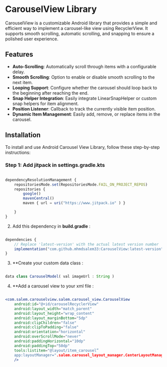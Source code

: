# CarouselView Library

CarouselView is a customizable Android library that provides a simple and efficient way to implement a carousel-like view using RecyclerView. It supports smooth scrolling, automatic scrolling, and snapping to ensure a polished user experience.

## Features

- **Auto-Scrolling**: Automatically scroll through items with a configurable delay.
- **Smooth Scrolling**: Option to enable or disable smooth scrolling to the next item.
- **Looping Support**: Configure whether the carousel should loop back to the beginning after reaching the end.
- **Snap Helper Integration**: Easily integrate LinearSnapHelper or custom snap helpers for item alignment.
- **Position Listener**: Callback to track the currently visible item position.
- **Dynamic Item Management**: Easily add, remove, or replace items in the carousel.

## Installation

To install and use Android Carousel View Library, follow these step-by-step instructions:
### Step 1:  Add jitpack in **settings.gradle.kts**

```jsx

dependencyResolutionManagement {
    repositoriesMode.set(RepositoriesMode.FAIL_ON_PROJECT_REPOS)
    repositories {
        google()
        mavenCentral()
        maven { url = uri("https://www.jitpack.io" ) }

    }
}
```


2. Add this dependency in **build.gradle** :

```jsx

dependencies {
    // Replace 'latest-version' with the actual latest version number
    implementation("com.github.mhmdsalem33:CarouselView:latest-version")
}
```

3. **Create your custom data class :

```jsx

data class CarouselModel( val imageUrl : String )

```


4. **Add a carousel view to your xml file :

```jsx

<com.salem.carouselview.salem.carousel_view.CarouselView
    android:id="@+id/carouselRecyclerView"
    android:layout_width="match_parent"
    android:layout_height="wrap_content"
    android:layout_marginBottom="5dp"
    android:clipChildren="false"
    android:clipToPadding="false"
    android:orientation="horizontal"
    android:overScrollMode="never"
    android:paddingHorizontal="10dp"
    android:paddingTop="50dp"
    tools:listitem="@layout/item_carousel”
    app:layoutManager=".salem.carousel_layout_manager.CenterLayoutManager"
    />

```



